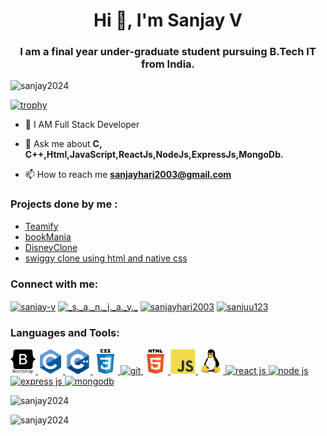 <h1 align="center">Hi 👋, I'm Sanjay V</h1>
<h3 align="center">I am a final year under-graduate student pursuing B.Tech IT from India.</h3>

<p align="left"> <img src="https://komarev.com/ghpvc/?username=sanjay2024&label=Profile%20views&color=0e75b6&style=flat" alt="sanjay2024" /> </p>

[![trophy](https://github-profile-trophy.vercel.app/?username=sanjay2024&column=7&margin-w=15&margin-h=15)](https://github.com/ryo-ma/github-profile-trophy)

- 📝 I AM Full Stack Developer 

- 💬 Ask me about **C, C++,Html,JavaScript,ReactJs,NodeJs,ExpressJs,MongoDb.**

- 📫 How to reach me **sanjayhari2003@gmail.com**

### Projects done by  me :
<!-- PROJECTS LIST:START -->
- [Teamify](https://github.com/sanjay2024/Teamify)
- [bookMania](https://github.com/sanjay2024/book-mania)
- [DisneyClone](https://github.com/sanjay2024/Disney-Clone-FrontEnd)
- [swiggy clone using html and native css](https://sanjay2024.github.io/shape__ai__projects/)
<!-- PROJECT LIST:END -->

<h3 align="left">Connect with me:</h3>
<p align="left">
<a href="https://www.linkedin.com/in/sanjay-v-3aa8511bb" target="blank"><img align="center" src="https://github.com/rahuldkjain/github-profile-readme-generator/blob/master/src/images/icons/Social/linked-in-alt.svg" alt="sanjay-v" height="30" width="40" /></a>
<a href="https://www.instagram.com/_s._a._n._j._a._y._/" target="blank"><img align="center" src="https://github.com/rahuldkjain/github-profile-readme-generator/blob/master/src/images/icons/Social/instagram.svg" alt="_s._a._n._j._a._y._" height="30" width="40" /></a>
<a href="https://www.hackerrank.com/sanjayhari2003" target="blank"><img align="center" src="https://github.com/rahuldkjain/github-profile-readme-generator/blob/master/src/images/icons/Social/hackerrank.svg" alt="sanjayhari2003" height="30" width="40" /></a>
<a href="https://leetcode.com/sanjuu123" target="blank"><img align="center" src="https://github.com/rahuldkjain/github-profile-readme-generator/blob/master/src/images/icons/Social/leet-code.svg" alt="sanjuu123" height="30" width="40" /></a>
  
</p>

<h3 align="left">Languages and Tools:</h3>

<p align="left"> <a href="https://getbootstrap.com" target="_blank"> <img src="https://raw.githubusercontent.com/devicons/devicon/master/icons/bootstrap/bootstrap-plain-wordmark.svg" alt="bootstrap" width="40" height="40"/> </a> <a href="https://www.cprogramming.com/" target="_blank"> <img src="https://raw.githubusercontent.com/devicons/devicon/master/icons/c/c-original.svg" alt="c" width="40" height="40"/> </a> <a href="https://www.w3schools.com/cpp/" target="_blank"> <img src="https://raw.githubusercontent.com/devicons/devicon/master/icons/cplusplus/cplusplus-original.svg" alt="cplusplus" width="40" height="40"/> </a> <a href="https://www.w3schools.com/css/" target="_blank"> <img src="https://raw.githubusercontent.com/devicons/devicon/master/icons/css3/css3-original-wordmark.svg" alt="css3" width="40" height="40"/> </a> <a href="https://git-scm.com/" target="_blank"> <img src="https://www.vectorlogo.zone/logos/git-scm/git-scm-icon.svg" alt="git" width="40" height="40"/> </a> <a href="https://www.w3.org/html/" target="_blank"> <img src="https://raw.githubusercontent.com/devicons/devicon/master/icons/html5/html5-original-wordmark.svg" alt="html5" width="40" height="40"/> </a> <a href="https://developer.mozilla.org/en-US/docs/Web/JavaScript" target="_blank"> <img src="https://raw.githubusercontent.com/devicons/devicon/master/icons/javascript/javascript-original.svg" alt="javascript" width="40" height="40"/> </a> <a href="https://www.linux.org/" target="_blank"> <img src="https://raw.githubusercontent.com/devicons/devicon/master/icons/linux/linux-original.svg" alt="linux" width="40" height="40"/> </a>
 <a href="https://reactjs.org/" target="_blank"> <img src="https://raw.githubusercontent.com/jalbertsr/logo-badge-images/master/img/react_logo.png" alt="react js" width="40" height="40"/> </a>
  <a href="https://nodejs.org/" target="_blank"> <img src="https://cdn.jsdelivr.net/gh/devicons/devicon/icons/nodejs/nodejs-original-wordmark.svg" alt="node js" width="40" height="40"/> </a>
    <a href="https://expressjs.com/" target="_blank"> <img  src="https://cdn.jsdelivr.net/gh/devicons/devicon/icons/express/express-original.svg" alt="express js" width="40" height="40"/> </a>
   <a href="https://mongodb.com/" target="_blank"> <img    src="https://cdn.jsdelivr.net/gh/devicons/devicon/icons/mongodb/mongodb-original-wordmark.svg" alt="mongodb" width="40" height="40"/> </a>


<p>&nbsp;<img align="left" src="https://github-readme-stats.vercel.app/api?username=sanjay2024&show_icons=true&locale=en" alt="sanjay2024" /></p>

<p><img align="left" src="https://github-readme-streak-stats.herokuapp.com/?user=sanjay2024&" alt="sanjay2024" /></p>


